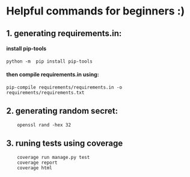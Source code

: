 # Helpful commands for beginners :)

## 1. generating requirements.in:

#### install pip-tools

```commandline
python -m  pip install pip-tools
```

#### then compile requirements.in using:
```commandline
pip-compile requirements/requirements.in -o requirements/requirements.txt
```

## 2. generating random secret:
```commandline
    openssl rand -hex 32
```


## 3. runing tests using coverage
```commandline
    coverage run manage.py test
    coverage report
    coverage html
```